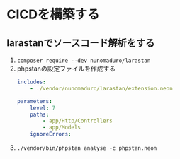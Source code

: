 # CICDを構築する
## larastanでソースコード解析をする
1. `composer require --dev nunomaduro/larastan`
1. phpstanの設定ファイルを作成する
   ```yaml
   includes:
       - ./vendor/nunomaduro/larastan/extension.neon
   
   parameters:
       level: 7
       paths:
           - app/Http/Controllers
           - app/Models
       ignoreErrors:
   ```
1. `./vendor/bin/phpstan analyse -c phpstan.neon`
